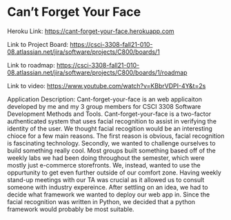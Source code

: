 # Can’t Forget Your Face


Heroku Link: https://cant-forget-your-face.herokuapp.com

Link to Project Board: https://csci-3308-fall21-010-08.atlassian.net/jira/software/projects/C800/boards/1

Link to roadmap: https://csci-3308-fall21-010-08.atlassian.net/jira/software/projects/C800/boards/1/roadmap

Link to video: https://www.youtube.com/watch?v=KBbrVDPI-4Y&t=2s

Application Description: 
Cant-forget-your-face is an web applicaiton developed by me and my 3 group members for CSCI 3308 Software Development Methods and Tools. Cant-forget-your-face is a two-factor authenticated system that uses facial recognition to assist in verifying the identity of the user. We thought facial recogition would be an interesting chioce for a few main reasons. The first reason is obvious, facial recognition is fascinating technology. Secondly, we wanted to challenge ourselves to build something really cool. Most groups built something based off of the weekly labs we had been doing throughout the semester, which were mostly just e-commerce storefronts. We, instead, wanted to use the oppurtunity to get even further outside of our comfort zone. Having weekly stand-up meetings with our TA was crucial as it allowed us to consult someone with industry expereince. After settling on an idea, we had to decide what framework we wanted to deploy our web app in. Since the facial recognition was written in Python, we decided that a python framework would probably be most suitable. 

